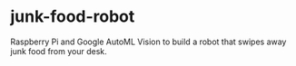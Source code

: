 # junk-food-robot
Raspberry Pi and Google AutoML Vision to build a robot that swipes away junk food from your desk.
